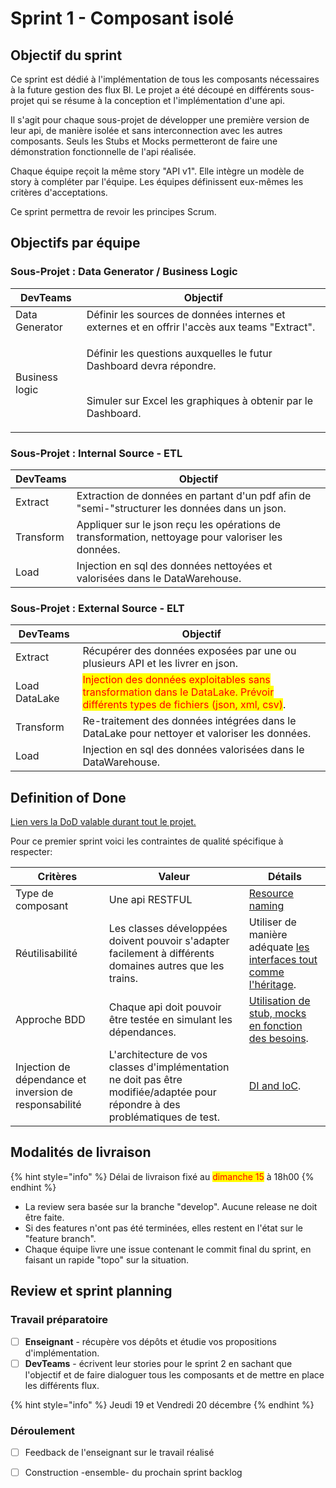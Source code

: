 # Sprint 1 - Composant isolé

## Objectif du sprint

Ce sprint est dédié à l'implémentation de tous les composants nécessaires à la future gestion des flux BI. Le projet a été découpé en différents sous-projet qui se résume à la conception et l'implémentation d'une api.&#x20;

Il s'agit pour chaque sous-projet de développer une première version de leur api, de manière isolée et sans interconnection avec les autres composants. Seuls les Stubs et Mocks permetteront de faire une démonstration fonctionnelle de l'api réalisée.

Chaque équipe reçoit la même story "API v1". Elle intègre un modèle de story à compléter par l'équipe. Les équipes définissent eux-mêmes les critères d'acceptations.

Ce sprint permettra de revoir les principes Scrum.

## Objectifs par équipe

### Sous-Projet : Data Generator / Business Logic

| DevTeams       | Objectif                                                                                                                                          |
| -------------- | ------------------------------------------------------------------------------------------------------------------------------------------------- |
| Data Generator | Définir les sources de données internes et externes et en offrir l'accès aux teams "Extract".                                                     |
| Business logic | <p>Définir les questions auxquelles le futur Dashboard devra répondre.</p><p><br>Simuler sur Excel les graphiques à obtenir par le Dashboard.</p> |

### Sous-Projet : Internal Source - ETL

| DevTeams  | Objectif                                                                                           |
| --------- | -------------------------------------------------------------------------------------------------- |
| Extract   | Extraction de données en partant d'un pdf afin de "semi-"structurer les données dans un json.      |
| Transform | Appliquer sur le json reçu les opérations de transformation, nettoyage pour valoriser les données. |
| Load      | Injection en sql des données nettoyées et valorisées dans le DataWarehouse.                        |

### Sous-Projet : External Source - ELT

| DevTeams      | Objectif                                                                                                                                                        |
| ------------- | --------------------------------------------------------------------------------------------------------------------------------------------------------------- |
| Extract       | Récupérer des données exposées par une ou plusieurs API et les livrer en json.                                                                                  |
| Load DataLake | <mark style="color:red;">Injection des données exploitables sans transformation dans le DataLake. Prévoir différents types de fichiers (json, xml, csv)</mark>. |
| Transform     | Re-traitement des données intégrées dans le DataLake pour nettoyer et valoriser les données.                                                                    |
| Load          | Injection en sql des données valorisées dans le DataWarehouse.                                                                                                  |



## Definition of Done

[Lien vers la DoD valable durant tout le projet.](./#definition-of-done)

Pour ce premier sprint voici les contraintes de qualité spécifique à respecter:

| Critères                                               | Valeur                                                                                                                       | Détails                                                                                                                                                     |
| ------------------------------------------------------ | ---------------------------------------------------------------------------------------------------------------------------- | ----------------------------------------------------------------------------------------------------------------------------------------------------------- |
| Type de composant                                      | Une api RESTFUL                                                                                                              | [Resource naming](https://restfulapi.net/resource-naming/)                                                                                                  |
| Réutilisabilité                                        | Les classes développées doivent pouvoir s'adapter facilement à différents domaines autres que les trains.                    | Utiliser de manière adéquate [les interfaces tout comme l'héritage](https://cpnv-es-ngy.gitbook.io/uml-backlog/archive/2023-2024/class-diagram).            |
| Approche BDD                                           | Chaque api doit pouvoir être testée en simulant les dépendances.                                                             | [Utilisation de stub, mocks en fonction des besoins](../../../../../sandbox/semaines-4-6/theorie-et-concepts/bdd-gerer-les-dependences/mocksarentstubs.md). |
| Injection de dépendance et inversion de responsabilité | L'architecture de vos classes d'implémentation ne doit pas être modifiée/adaptée pour répondre à des problématiques de test. | [DI and IoC](../../../../../sandbox/semaines-4-6/theorie-et-concepts/bdd-gerer-les-dependences/di-and-ioc.md).                                              |

## Modalités de livraison

{% hint style="info" %}
Délai de livraison fixé au <mark style="color:red;">dimanche 15</mark> à 18h00
{% endhint %}

* La review sera basée sur la branche "develop". Aucune release ne doit être faite.
* Si des features n'ont pas été terminées, elles restent en l'état sur le "feature branch".
* Chaque équipe livre une issue contenant le commit final du sprint, en faisant un rapide "topo" sur la situation.

## Review et sprint planning

### Travail préparatoire

* [ ] **Enseignant** - récupère vos dépôts et étudie vos propositions d'implémentation.
* [ ] **DevTeams** - écrivent leur stories pour le sprint 2 en sachant que l'objectif et de faire dialoguer tous les composants et de mettre en place les différents flux.

{% hint style="info" %}
Jeudi 19 et Vendredi 20 décembre
{% endhint %}

### Déroulement

* [ ] Feedback de l'enseignant sur le travail réalisé
* [ ] Construction -ensemble- du prochain sprint backlog



